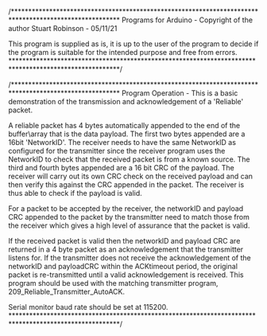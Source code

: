 /*******************************************************************************************************
  Programs for Arduino - Copyright of the author Stuart Robinson - 05/11/21

  This program is supplied as is, it is up to the user of the program to decide if the program is
  suitable for the intended purpose and free from errors.
*******************************************************************************************************/

/*******************************************************************************************************
  Program Operation - This is a basic demonstration of the transmission and acknowledgement of a 'Reliable'
  packet.

  A reliable packet has 4 bytes automatically appended to the end of the buffer\array that is the data
  payload. The first two bytes appended are a 16bit 'NetworkID'. The receiver needs to have the same
  NetworkID as configured for the transmitter since the receiver program uses the NetworkID to check that
  the received packet is from a known source.  The third and fourth bytes appended are a 16 bit CRC of
  the payload. The receiver will carry out its own CRC check on the received payload and can then verify
  this against the CRC appended in the packet. The receiver is thus able to check if the payload is valid.

  For a packet to be accepted by the receiver, the networkID and payload CRC appended to the packet by the
  transmitter need to match those from the receiver which gives a high level of assurance that the packet
  is valid.

  If the received packet is valid then the networkID and payload CRC are returned in a 4 byte packet as an
  acknowledgement that the transmitter listens for. If the transmitter does not receive the acknowledgement
  of the networkID and payloadCRC within the ACKtimeout period, the original packet is re-transmitted until
  a valid acknowledgement is received. This program should be used with the matching transmitter program,
  209_Reliable_Transmitter_AutoACK.

  Serial monitor baud rate should be set at 115200.
*******************************************************************************************************/
